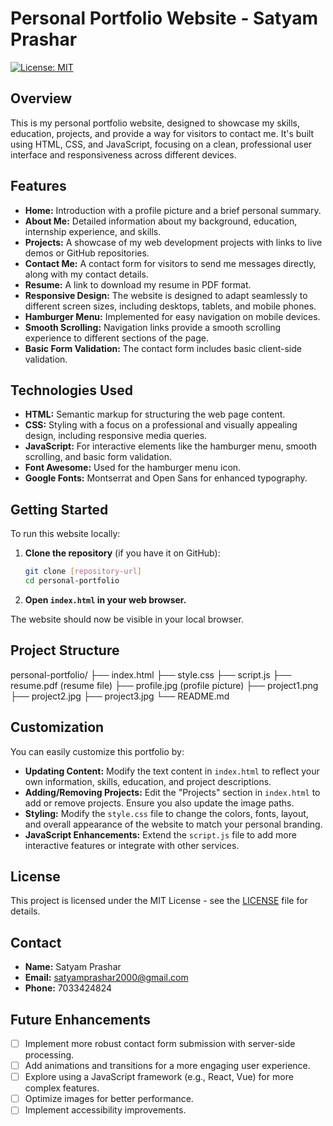 # Personal Portfolio Website - Satyam Prashar

[![License: MIT](https://img.shields.io/badge/License-MIT-yellow.svg)](https://opensource.org/licenses/MIT)

## Overview

This is my personal portfolio website, designed to showcase my skills, education, projects, and provide a way for visitors to contact me. It's built using HTML, CSS, and JavaScript, focusing on a clean, professional user interface and responsiveness across different devices.

## Features

- **Home:** Introduction with a profile picture and a brief personal summary.
- **About Me:** Detailed information about my background, education, internship experience, and skills.
- **Projects:** A showcase of my web development projects with links to live demos or GitHub repositories.
- **Contact Me:** A contact form for visitors to send me messages directly, along with my contact details.
- **Resume:** A link to download my resume in PDF format.
- **Responsive Design:** The website is designed to adapt seamlessly to different screen sizes, including desktops, tablets, and mobile phones.
- **Hamburger Menu:** Implemented for easy navigation on mobile devices.
- **Smooth Scrolling:** Navigation links provide a smooth scrolling experience to different sections of the page.
- **Basic Form Validation:** The contact form includes basic client-side validation.

## Technologies Used

- **HTML:** Semantic markup for structuring the web page content.
- **CSS:** Styling with a focus on a professional and visually appealing design, including responsive media queries.
- **JavaScript:** For interactive elements like the hamburger menu, smooth scrolling, and basic form validation.
- **Font Awesome:** Used for the hamburger menu icon.
- **Google Fonts:** Montserrat and Open Sans for enhanced typography.

## Getting Started

To run this website locally:

1.  **Clone the repository** (if you have it on GitHub):
    ```bash
    git clone [repository-url]
    cd personal-portfolio
    ```
2.  **Open `index.html` in your web browser.**

   The website should now be visible in your local browser.

## Project Structure
personal-portfolio/
├── index.html
├── style.css
├── script.js
├── resume.pdf         (resume file)
├── profile.jpg        (profile picture)
├── project1.png 
├── project2.jpg
├── project3.jpg 
└── README.md
## Customization

You can easily customize this portfolio by:

- **Updating Content:** Modify the text content in `index.html` to reflect your own information, skills, education, and project descriptions.
- **Adding/Removing Projects:** Edit the "Projects" section in `index.html` to add or remove projects. Ensure you also update the image paths.
- **Styling:** Modify the `style.css` file to change the colors, fonts, layout, and overall appearance of the website to match your personal branding.
- **JavaScript Enhancements:** Extend the `script.js` file to add more interactive features or integrate with other services.

## License

This project is licensed under the MIT License - see the [LICENSE](LICENSE) file for details.

## Contact

- **Name:** Satyam Prashar
- **Email:** satyamprashar2000@gmail.com
- **Phone:** 7033424824

## Future Enhancements

- [ ] Implement more robust contact form submission with server-side processing.
- [ ] Add animations and transitions for a more engaging user experience.
- [ ] Explore using a JavaScript framework (e.g., React, Vue) for more complex features.
- [ ] Optimize images for better performance.
- [ ] Implement accessibility improvements.
